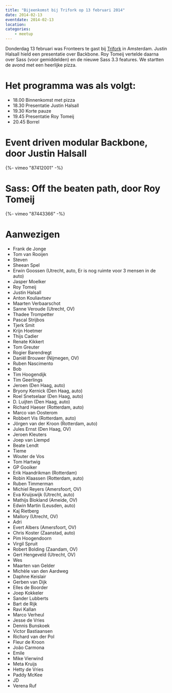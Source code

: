 ```yaml
---
title: "Bijeenkomst bij Trifork op 13 februari 2014"
date: 2014-02-13
eventdate: 2014-02-13
location:
categories:
    - meetup
---
```

Donderdag 13 februari was Fronteers te gast bij [Trifork](http://trifork.nl) in Amsterdam. Justin Halsall hield een presentatie over Backbone. Roy Tomeij vertelde daarna over Sass (voor gemiddelden) en de nieuwe Sass 3.3 features. We startten de avond met een heerlijke pizza.

# Het programma was als volgt:

* 18.00 Binnenkomst met pizza
* 18.30 Presentatie Justin Halsall
* 19.30 Korte pauze
* 19.45 Presentatie Roy Tomeij
* 20.45 Borrel

# Event driven modular Backbone, door Justin Halsall

{%- vimeo "87412001" -%}

# Sass: Off the beaten path, door Roy Tomeij

{%- vimeo "87443366" -%}

# Aanwezigen

* Frank de Jonge
* Tom van Rooijen
* Steven
* Sheean Spel
* Erwin Goossen (Utrecht, auto, Er is nog ruimte voor 3 mensen in de auto)
* Jasper Moelker
* Roy Tomeij
* Justin Halsall
* Anton Kouliavtsev
* Maarten Verbaarschot
* Sanne Veroude (Utrecht, OV)
* Thadee Trompetter
* Pascal Strijbos
* Tjerk Smit
* Krijn Hoetmer
* Thijs Cadier
* Renate Kikkert
* Tom Greuter
* Rogier Barendregt
* Daniël Brouwer (Nijmegen, OV)
* Ruben Nascimento
* Bob
* Tim Hoogendijk
* Tim Geerlings
* Jeroen (Den Haag, auto)
* Bryony Kernick (Den Haag, auto)
* Roel Snetselaar (Den Haag, auto)
* D. Luijten (Den Haag, auto)
* Richard Haeser (Rotterdam, auto)
* Marco van Oosterom
* Robbert Vis (Rotterdam, auto)
* Jörgen van der Kroon (Rotterdam, auto)
* Jules Ernst (Den Haag, OV)
* Jeroen Kleuters
* Joep van Liempd
* Beate Lendt
* Tieme
* Wouter de Vos
* Tom Hartwig
* GP Gooiker
* Erik Haandrikman (Rotterdam)
* Robin Klaassen (Rotterdam, auto)
* Ruben Timmerman
* Michiel Reyers (Amersfoort, OV)
* Eva Kruijswijk (Utrecht, auto)
* Mathijs Blokland (Ameide, OV)
* Edwin Martin (Leusden, auto)
* Kaj Rietberg
* Mallory (Utrecht, OV)
* Adri
* Evert Albers (Amersfoort, OV)
* Chris Koster (Zaanstad, auto)
* Pim Hoogendoorn
* Virgil Spruit
* Robert Bolding (Zaandam, OV)
* Gert Hengeveld (Utrecht, OV)
* Wes
* Maarten van Gelder
* Michèle van den Aardweg
* Daphne Keislair
* Gerben van Dijk
* Elles de Boorder
* Joep Kokkeler
* Sander Lubberts
* Bart de Rijk
* Ravi Kallan
* Marco Verheul
* Jesse de Vries
* Dennis Bunskoek
* Victor Bastiaansen
* Richard van der Pol
* Fleur de Kroon
* João Carmona
* Emile
* Mike Vierwind
* Meta Kruijs
* Hetty de Vries
* Paddy McKee
* JD
* Verena Ruf



